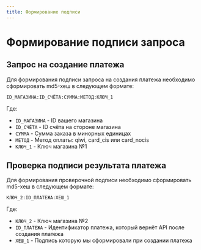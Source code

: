 ```yaml
---
title: Формирование подписи
---
```


# Формирование подписи запроса

## Запрос на создание платежа

Для формирования подписи запроса на создания платежа необходимо сформировать md5-хеш в следующем формате:

```
ID_МАГАЗИНА:ID_СЧЁТА:СУММА:МЕТОД:КЛЮЧ_1
```

Где:
- `ID_МАГАЗИНА` - ID вашего магазина
- `ID_СЧЁТА` - ID счёта на стороне магазина
- `СУММА` - Сумма заказа в минорных единицах
- `МЕТОД` - Метод оплаты: qiwi, card_cis или card_nocis
- `КЛЮЧ_1` - Ключ магазина №1

## Проверка подписи результата платежа

Для формирования проверочной подписи необходимо сформировать md5-хеш в следующем формате:

```
КЛЮЧ_2:ID_ПЛАТЕЖА:ХЕШ_1
```

Где:
- `КЛЮЧ_2` - Ключ магазина №2
- `ID_ПЛАТЕЖА` - Идентификатор платежа, который вернёт API после создания платежа
- `ХЕШ_1` - Подпись которую мы сформировали при создании платежа
